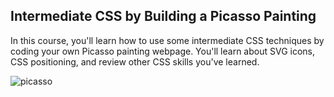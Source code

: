 ## Intermediate CSS by Building a Picasso Painting

In this course, you'll learn how to use some intermediate CSS techniques by coding your own Picasso painting webpage. You'll learn about SVG icons, CSS positioning, and review other CSS skills you've learned.

![picasso](https://user-images.githubusercontent.com/83059771/181038657-50c73d50-3ff4-4693-8c2b-31b0d6672c57.png)
